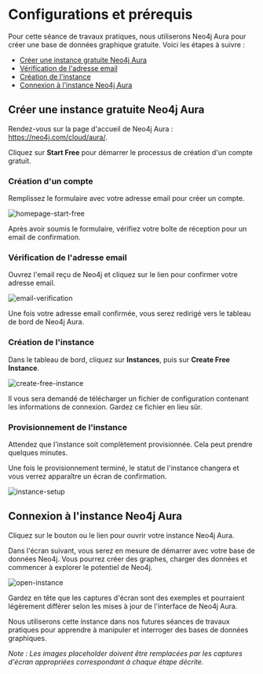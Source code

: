 # Configurations et prérequis
Pour cette séance de travaux pratiques, nous utiliserons Neo4j Aura pour créer une base de données graphique gratuite. Voici les étapes à suivre :

- [Créer une instance gratuite Neo4j Aura](#créer-une-instance-gratuite-neo4j-aura)
- [Vérification de l'adresse email](#vérification-de-ladresse-email)
- [Création de l'instance](#création-de-linstance)
- [Connexion à l'instance Neo4j Aura](#connexion-à-linstance-neo4j-aura)

## **Créer une instance gratuite Neo4j Aura**
Rendez-vous sur la page d'accueil de Neo4j Aura : https://neo4j.com/cloud/aura/.

Cliquez sur **Start Free** pour démarrer le processus de création d'un compte gratuit.

### **Création d'un compte**
Remplissez le formulaire avec votre adresse email pour créer un compte.

![homepage-start-free](..data/images/homepage-start-free.png)

Après avoir soumis le formulaire, vérifiez votre boîte de réception pour un email de confirmation.

### **Vérification de l'adresse email**
Ouvrez l'email reçu de Neo4j et cliquez sur le lien pour confirmer votre adresse email.

![email-verification](..data/images/email-verification.png)

Une fois votre adresse email confirmée, vous serez redirigé vers le tableau de bord de Neo4j Aura.

### **Création de l'instance**
Dans le tableau de bord, cliquez sur **Instances**, puis sur **Create Free Instance**.

![create-free-instance](..data/images/create-free-instance.png)

Il vous sera demandé de télécharger un fichier de configuration contenant les informations de connexion. Gardez ce fichier en lieu sûr.

### **Provisionnement de l'instance**
Attendez que l'instance soit complètement provisionnée. Cela peut prendre quelques minutes.

Une fois le provisionnement terminé, le statut de l'instance changera et vous verrez apparaître un écran de confirmation.

![instance-setup](..data/images/instance-setup.png)

## **Connexion à l'instance Neo4j Aura**
Cliquez sur le bouton ou le lien pour ouvrir votre instance Neo4j Aura.

Dans l'écran suivant, vous serez en mesure de démarrer avec votre base de données Neo4j. Vous pourrez créer des graphes, charger des données et commencer à explorer le potentiel de Neo4j.

![open-instance](..data/images/open-instance.png)

Gardez en tête que les captures d'écran sont des exemples et pourraient légèrement différer selon les mises à jour de l'interface de Neo4j Aura.

Nous utiliserons cette instance dans nos futures séances de travaux pratiques pour apprendre à manipuler et interroger des bases de données graphiques.

*Note : Les images placeholder doivent être remplacées par les captures d'écran appropriées correspondant à chaque étape décrite.*
